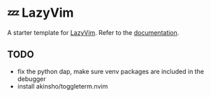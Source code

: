 # 💤 LazyVim

A starter template for [LazyVim](https://github.com/LazyVim/LazyVim).
Refer to the [documentation](https://lazyvim.github.io/installation).

## TODO
- fix the python dap, make sure venv packages are included in the debugger
- install akinsho/toggleterm.nvim
